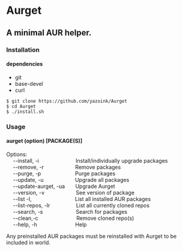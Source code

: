 # Aurget
## A minimal AUR helper.
### Installation
#### dependencies
- git
- base-devel
- curl

`$ git clone https://github.com/yazoink/Aurget`   
`$ cd Aurget`   
`$ ./install.sh`   

### Usage
#### aurget (option) [PACKAGE(S)]
Options:  
&emsp; --install, -i&emsp;&emsp;&emsp;&emsp;&emsp;&emsp;&ensp;&ensp;Install/individually upgrade packages  
&emsp; --remove, -r&emsp;&emsp;&emsp;&emsp;&emsp;&emsp;Remove packages  
&emsp; --purge, -p&emsp;&emsp;&emsp;&emsp;&emsp;&emsp;&ensp;Purge packages  
&emsp; --update, -u&emsp;&emsp;&emsp;&emsp;&emsp;&emsp;Upgrade all packages  
&emsp; --update-aurget, -ua&emsp;&emsp;Upgrade Aurget  
&emsp; --version, -v&emsp;&emsp;&emsp;&emsp;&emsp;&emsp;See version of package  
&emsp; --list -l, &emsp;&emsp;&emsp;&emsp;&emsp;&emsp;&emsp;&emsp;List all installed AUR packages  
&emsp; --list-repos, -lr&emsp;&emsp;&emsp;&emsp;&emsp;List all currently cloned repos  
&emsp; --search, -s&emsp;&emsp;&emsp;&emsp;&emsp;&emsp;&nbsp;Search for packages  
&emsp; --clean,-c&emsp;&emsp;&emsp;&emsp;&emsp;&emsp;&emsp;&nbsp;Remove cloned repo(s)    
&emsp; --help, -h &emsp;&emsp;&emsp;&emsp;&emsp;&emsp;&emsp;Help  

Any preinstalled AUR packages must be reinstalled with Aurget to be included in world.
